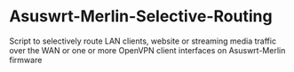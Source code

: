 # Asuswrt-Merlin-Selective-Routing
Script to selectively route LAN clients, website or streaming media traffic over the WAN or one or more OpenVPN client interfaces on Asuswrt-Merlin firmware
